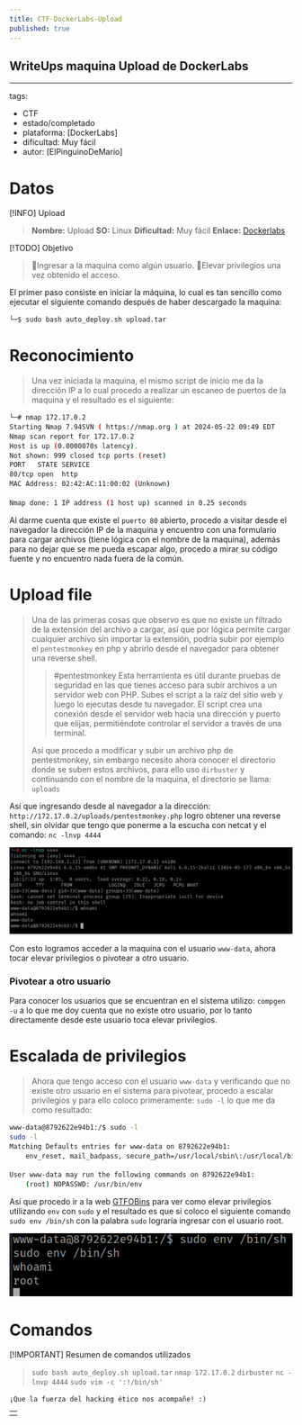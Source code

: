 ```yaml
---
title: CTF-DockerLabs-Upload
published: true
---
```


## WriteUps maquina Upload de DockerLabs

---
tags:
  - CTF
  - estado/completado
  - plataforma: [DockerLabs]
  - dificultad: Muy fácil
  - autor: [ElPinguinoDeMario]

# Datos

[!INFO] Upload
>  **Nombre:** Upload
>  **SO:** Linux
>  **Dificultad:** Muy fácil
>  **Enlace:** [Dockerlabs](https://dockerlabs.es/)

[!TODO] Objetivo
> 🚩Ingresar a la maquina como algún usuario.
> 🚩Elevar privilegios una vez obtenido el acceso.

El primer paso consiste en iniciar la máquina, lo cual es tan sencillo como ejecutar el siguiente comando después de haber descargado la maquina:

```bash
└─$ sudo bash auto_deploy.sh upload.tar
```

# Reconocimiento

> Una vez iniciada la maquina, el mismo script de inicio me da la dirección IP a lo cual procedo a realizar un escaneo de puertos de la maquina y el resultado es el siguiente:

```bash
└─# nmap 172.17.0.2
Starting Nmap 7.94SVN ( https://nmap.org ) at 2024-05-22 09:49 EDT
Nmap scan report for 172.17.0.2
Host is up (0.0000070s latency).
Not shown: 999 closed tcp ports (reset)
PORT   STATE SERVICE
80/tcp open  http
MAC Address: 02:42:AC:11:00:02 (Unknown)

Nmap done: 1 IP address (1 host up) scanned in 0.25 seconds
```

Al darme cuenta que existe el `puerto 80` abierto, procedo a visitar desde el navegador la dirección IP de la maquina y encuentro con una formulario para cargar archivos (tiene lógica con el nombre de la maquina), además para no dejar que se me pueda escapar algo, procedo a mirar su código fuente y no encuentro nada fuera de la común. 

# Upload file

> Una de las primeras cosas que observo es que no existe un filtrado de la extensión del archivo a cargar, así que por lógica permite cargar cualquier archivo sin importar la extensión, podría subir por ejemplo el `pentestmonkey` en php y abrirlo desde el navegador para obtener una reverse shell.
>> 
>> #pentestmonkey
>> Esta herramienta es útil durante pruebas de seguridad en las que tienes acceso para subir archivos a un servidor web con PHP. Subes el script a la raíz del sitio web y luego lo ejecutas desde tu navegador. El script crea una conexión desde el servidor web hacia una dirección y puerto que elijas, permitiéndote controlar el servidor a través de una terminal.
> 
> Así que procedo a modificar y subir un archivo php de pentestmonkey, sin embargo necesito ahora conocer el directorio donde se suben estos archivos, para ello uso `dirbuster` y continuando con el nombre de la maquina, el directorio se llama: `uploads`

Así que ingresando desde al navegador a la dirección: `http://172.17.0.2/uploads/pentestmonkey.php` logro obtener una reverse shell, sin olvidar que tengo que ponerme a la escucha con netcat y el comando: `nc -lnvp 4444`

![UploadNCdockerlabs.png](https://raw.githubusercontent.com/4k4m1m3/blog/main/_posts/adjuntos/UploadNCdockerlabs.png)

Con esto logramos acceder a la maquina con el usuario `www-data`, ahora tocar elevar privilegios o pivotear a otro usuario.

### Pivotear a otro usuario

Para conocer los usuarios que se encuentran en el sistema utilizo: `compgen -u` a lo que me doy cuenta que no existe otro usuario, por lo tanto directamente desde este usuario toca elevar privilegios.

# Escalada de privilegios

> Ahora que tengo acceso con el usuario `www-data` y verificando que no existe otro usuario en el sistema para pivotear, procedo a escalar privilegios y para ello coloco primeramente: `sudo -l` lo que me da como resultado:

```bash
www-data@8792622e94b1:/$ sudo -l
sudo -l
Matching Defaults entries for www-data on 8792622e94b1:
    env_reset, mail_badpass, secure_path=/usr/local/sbin\:/usr/local/bin\:/usr/sbin\:/usr/bin\:/sbin\:/bin\:/snap/bin, use_pty

User www-data may run the following commands on 8792622e94b1:
    (root) NOPASSWD: /usr/bin/env
```

Así que procedo ir a la web [GTFOBins](https://gtfobins.github.io/) para ver como elevar privilegios utilizando `env` con `sudo` y el resultado es que si coloco el siguiente comando `sudo env /bin/sh` con la palabra `sudo` lograría ingresar con el usuario root.

![pwnedCTFdockerlabsUpload.png](https://raw.githubusercontent.com/4k4m1m3/blog/main/_posts/adjuntos/pwnedCTFdockerlabsUpload.png)

# Comandos

[!IMPORTANT] Resumen de comandos utilizados
> `sudo bash auto_deploy.sh upload.tar`
> `nmap 172.17.0.2`
> `dirbuster`
> `nc -lnvp 4444`
> `sudo vim -c ':!/bin/sh'`


```
¡Que la fuerza del hacking ético nos acompañe! :)
```

|   |
|:--|
|   |